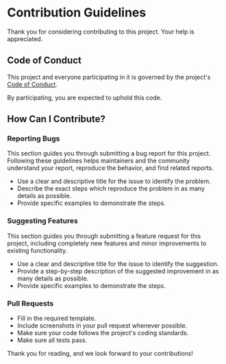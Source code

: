 # Contribution Guidelines

Thank you for considering contributing to this project. Your help is appreciated.

## Code of Conduct

This project and everyone participating in it is governed by the project's [Code of Conduct](CODE_OF_CONDUCT.md).

By participating, you are expected to uphold this code.

## How Can I Contribute?

### Reporting Bugs

This section guides you through submitting a bug report for this project. Following these guidelines helps maintainers
and the community understand your report, reproduce the behavior, and find related reports.

- Use a clear and descriptive title for the issue to identify the problem.
- Describe the exact steps which reproduce the problem in as many details as possible.
- Provide specific examples to demonstrate the steps.

### Suggesting Features

This section guides you through submitting a feature request for this project,
including completely new features and minor improvements to existing functionality.

- Use a clear and descriptive title for the issue to identify the suggestion.
- Provide a step-by-step description of the suggested improvement in as many details as possible.
- Provide specific examples to demonstrate the steps.

### Pull Requests

- Fill in the required template.
- Include screenshots in your pull request whenever possible.
- Make sure your code follows the project's coding standards.
- Make sure all tests pass.

Thank you for reading, and we look forward to your contributions!
